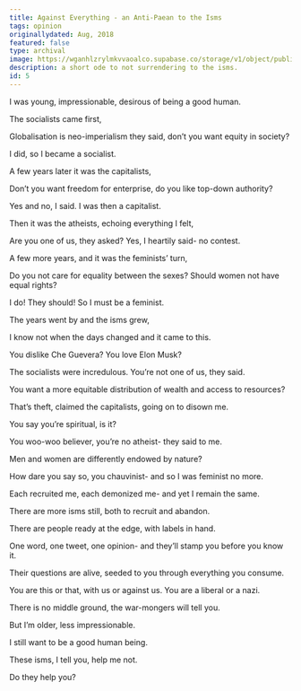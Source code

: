 ```yaml
---
title: Against Everything - an Anti-Paean to the Isms
tags: opinion
originallydated: Aug, 2018
featured: false
type: archival
image: https://wganhlzrylmkvvaoalco.supabase.co/storage/v1/object/public/images/blog/5.webp
description: a short ode to not surrendering to the isms.
id: 5
---
```


I was young, impressionable, desirous of being a good human.

The socialists came first,

Globalisation is neo-imperialism they said, don’t you want equity in society?

I did, so I became a socialist.

A few years later it was the capitalists,

Don’t you want freedom for enterprise, do you like top-down authority?

Yes and no, I said. I was then a capitalist.

Then it was the atheists, echoing everything I felt,

Are you one of us, they asked? Yes, I heartily said- no contest.

A few more years, and it was the feminists’ turn,

Do you not care for equality between the sexes? Should women not have equal rights?

I do! They should! So I must be a feminist.

The years went by and the isms grew,

I know not when the days changed and it came to this.

You dislike Che Guevera? You love Elon Musk?

The socialists were incredulous. You’re not one of us, they said.

You want a more equitable distribution of wealth and access to resources?

That’s theft, claimed the capitalists, going on to disown me.

You say you’re spiritual, is it?

You woo-woo believer, you’re no atheist- they said to me.

Men and women are differently endowed by nature?

How dare you say so, you chauvinist- and so I was feminist no more.

Each recruited me, each demonized me- and yet I remain the same.

There are more isms still, both to recruit and abandon.

There are people ready at the edge, with labels in hand.

One word, one tweet, one opinion- and they’ll stamp you before you know it.

Their questions are alive, seeded to you through everything you consume.

You are this or that, with us or against us. You are a liberal or a nazi.

There is no middle ground, the war-mongers will tell you.

But I’m older, less impressionable.

I still want to be a good human being.

These isms, I tell you, help me not.

Do they help you?